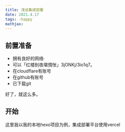 ```yaml
---
title: 浅谈集成部署
date: 2021.4.17
tags: -happy
mathjax: 
---
```


## 前置准备
+ 拥有良好的网络·
+ 可以「红楼别夜堪惆怅」3jONKj/3io1q7。
+ 在cloudflare有账号
+ 在github有账号
+ 已下载git

好了，就这么多。

## 开始
  这里我以我的本地hexo项目为例，集成部署平台使用vercel